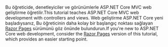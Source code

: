 <span data-ttu-id="52bae-101">Bu öğreticide, denetleyiciler ve görünümlerle ASP.NET Core MVC web geliştirme öğretilir.</span><span class="sxs-lookup"><span data-stu-id="52bae-101">This tutorial teaches ASP.NET Core MVC web development with controllers and views.</span></span> <span data-ttu-id="52bae-102">Web geliştirme ASP.NET Core yeni başladıysanız, Bu öğreticinin daha kolay bir başlangıç noktası sağlayan [Razor Pages](xref:tutorials/razor-pages/razor-pages-start) sürümünü göz önünde bulundurun.</span><span class="sxs-lookup"><span data-stu-id="52bae-102">If you're new to ASP.NET Core web development, consider the [Razor Pages](xref:tutorials/razor-pages/razor-pages-start) version of this tutorial, which provides an easier starting point.</span></span>
